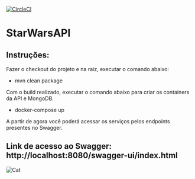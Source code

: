 [![CircleCI](https://circleci.com/gh/lrochadev/starWarsApi/tree/master.svg?style=shield)](https://circleci.com/gh/lrochadev/starWarsApi/tree/master)

# StarWarsAPI

## Instruções:

Fazer o checkout do projeto e na raiz, executar o comando abaixo:

- mvn clean package

Com o build realizado, executar o comando abaixo para criar os containers da API e MongoDB.

- docker-compose up

A partir de agora você poderá acessar os serviços pelos endpoints presentes no Swagger.

## Link de acesso ao Swagger: http://localhost:8080/swagger-ui/index.html

![Cat](https://i.imgur.com/6Ccwex0.png)
